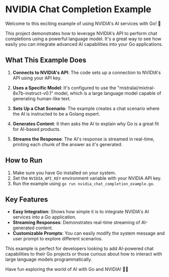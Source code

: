 # NVIDIA Chat Completion Example

Welcome to this exciting example of using NVIDIA's AI services with Go! 🚀

This project demonstrates how to leverage NVIDIA's API to perform chat completions using a powerful language model. It's a great way to see how easily you can integrate advanced AI capabilities into your Go applications.

## What This Example Does

1. **Connects to NVIDIA's API**: The code sets up a connection to NVIDIA's API using your API key.

2. **Uses a Specific Model**: It's configured to use the "mistralai/mixtral-8x7b-instruct-v0.1" model, which is a large language model capable of generating human-like text.

3. **Sets Up a Chat Scenario**: The example creates a chat scenario where the AI is instructed to be a Golang expert.

4. **Generates Content**: It then asks the AI to explain why Go is a great fit for AI-based products.

5. **Streams the Response**: The AI's response is streamed in real-time, printing each chunk of the answer as it's generated.

## How to Run

1. Make sure you have Go installed on your system.
2. Set the `NVIDIA_API_KEY` environment variable with your NVIDIA API key.
3. Run the example using `go run nvidia_chat_completion_example.go`.

## Key Features

- **Easy Integration**: Shows how simple it is to integrate NVIDIA's AI services into a Go application.
- **Streaming Responses**: Demonstrates real-time streaming of AI-generated content.
- **Customizable Prompts**: You can easily modify the system message and user prompt to explore different scenarios.

This example is perfect for developers looking to add AI-powered chat capabilities to their Go projects or those curious about how to interact with large language models programmatically.

Have fun exploring the world of AI with Go and NVIDIA! 🎉🤖
